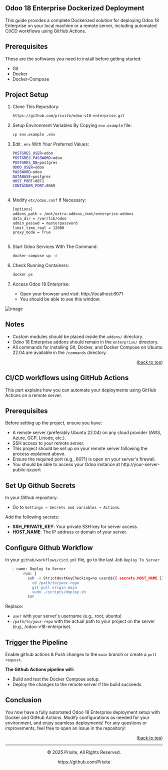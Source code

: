 <a name="readme-top"></a>
## Odoo 18 Enterprise Dockerized Deployment
This guide provides a complete Dockerized solution for deploying Odoo 18 Enterprise on your local machine or a remote server, including automated CI/CD workflows using GitHub Actions.

## Prerequisites

These are the softwares you need to install before getting started:
- Git
- Docker
- Docker-Compose

## Project Setup
  
1. Clone This Repository:

   ```sh
   https://github.com/prixite/odoo-v18-enterprise.git

2. Setup Environment Variables By Copying `env.example` file:
   ```sh
   cp env.example .env

3. Edit `.env` With Your Preferred Values:
   ```sh
   POSTGRES_USER=odoo
   POSTGRES_PASSWORD=odoo
   POSTGRES_DB=postgres
   ODOO_USER=odoo
   PASSWORD=odoo
   DATABASE=postgres
   HOST_PORT=8071
   CONTAINER_PORT=8069
    
4. Modify `etc/odoo.conf` If Necessary:
   ```sh
   [options]
   addons_path = /mnt/extra-addons,/mnt/enterprise-addons
   data_dir = /var/lib/odoo
   admin_passwd = masterpassword
   limit_time_real = 12000
   proxy_mode = True
    
5. Start Odoo Services With The Command:
   ```sh
   docker-compose up -d 

5. Check Running Containers:
   ```sh
   docker ps

5. Access Odoo 18 Enterprise:
   
   - Open your browser and visit: http://localhost:8071 
   - You should be able to see this window:
     
![image](https://github.com/user-attachments/assets/57932f31-6190-49d9-ad9c-69c3d84c6500)

## Notes

- Custom modules should be placed inside the `addons/` directory.
- Odoo 18 Enterprise addons should remain in the `enterprise/` directory.
- All commands for installing Git, Docker, and Docker Compose on Ubuntu 22.04 are available in the `/commands` directory.

<p align="right">(<a href="#readme-top">back to top</a>)</p>

## CI/CD workflows using GitHub Actions
This part explains how you can automate your deployments using GitHub Actions on a remote server.
## Prerequisites
Before setting up the project, ensure you have:

- A remote server (preferably Ubuntu 22.04) on any cloud provider (AWS, Azure, GCP, Linode, etc.).
- SSH access to your remote server.
- This project should be set up on your remote server following the process explained above.
- Ensure the required port (e.g., 8071) is open on your server's firewall.
- You should be able to access your Odoo instance at http://your-server-public-ip:port
## Set Up Github Secrets

In your Github repository:
- Go to `Settings → Secrets and variables → Actions`.

Add the following secrets:
- **SSH_PRIVATE_KEY**: Your private SSH key for server access.
- **HOST_NAME**: The IP address or domain of your server.

## Configure Github Workflow
In your `github/workflows/cicd.yml` file, go to the last Job `Deploy To Server`
```sh
   - name: Deploy to Server
        run: |
          ssh -o StrictHostKeyChecking=no user@${{ secrets.HOST_NAME }} << EOF
            cd /path/to/your-repo
            git pull origin main
            sudo ./scripts/deploy.sh
          EOF
```
Replace:
- `user` with your server's username (e.g., root, ubuntu)
- `/path/to/your-repo` with the actual path to your project on the server (e.g., /odoo-v18-enterprise).

## Trigger the Pipeline
Enable github actions & Push changes to the `main` branch or create a `pull request`.

**The Github Actions pipeline will:**
- Build and test the Docker Compose setup.
- Deploy the changes to the remote server if the build succeeds.

## Conclusion
You now have a fully automated Odoo 18 Enterprise deployment setup with Docker and GitHub Actions. Modify configurations as needed for your environment, and enjoy seamless deployments!
For any questions or improvements, feel free to open an issue in the repository! 

<p align="right">(<a href="#readme-top">back to top</a>)</p>

---
<p align="center"> © 2025 Prixite, All Rights Reserved. </p>
<p align="center">
https://github.com/Prixite
</p>
